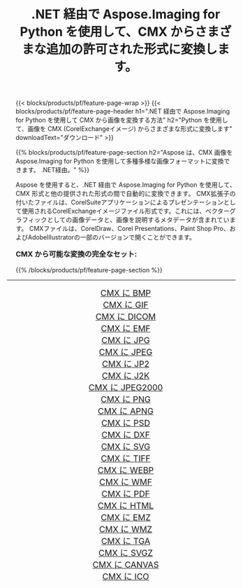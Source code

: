 ﻿---
title: .NET 経由で Aspose.Imaging for Python を使用して、CMX からさまざまな追加の許可された形式に変換します。 
weight: 3920
url: /ja/python-net/conversion/from/cmx/ 
lang: ja
langdirlevel: 2
locales: zh-hans,ja,it,ru,de,es,fr,nl,id,lt,pl,pt,vi,tr,ko,zh-hant,ar,hi,th,sv,cs,uk,he
description: .NET 経由で Aspose.Imaging for Python を使用して、CMX(CorelExchangeイメージ) からさまざまな形式にすばやく変換できます。
---

{{< blocks/products/pf/feature-page-wrap >}}
{{< blocks/products/pf/feature-page-header h1=".NET 経由で Aspose.Imaging for Python を使用して CMX から画像を変換する方法" h2="Python を使用して、画像を CMX (CorelExchangeイメージ) からさまざまな形式に変換します" downloadText="ダウンロード" >}}


{{% blocks/products/pf/feature-page-section  h2="Aspose は、CMX 画像を A​​spose.Imaging for Python を使用して多種多様な画像フォーマットに変換できます。 .NET経由。" %}}
<p align=justify>Aspose を使用すると、.NET 経由で Aspose.Imaging for Python を使用して、CMX 形式と他の提供された形式の間で自動的に変換できます。 CMX拡張子の付いたファイルは、CorelSuiteアプリケーションによるプレゼンテーションとして使用されるCorelExchangeイメージファイル形式です。これには、ベクターグラフィックとしての画像データと、画像を説明するメタデータが含まれています。 CMXファイルは、CorelDraw、Corel Presentations、Paint Shop Pro、およびAdobeIllustratorの一部のバージョンで開くことができます。</p>
<h3 style="margin-top:16px;">
CMX から可能な変換の完全なセット:
</h3>
{{% /blocks/products/pf/feature-page-section %}}
<div class="container-fluid productfamilypage bg-gray">
    <div class="convertypes bg-gray agp-content section">
        <div class="container">
		<hr style="margin-left:-20px;"/>
		<div class="row other-converters" style="gap: 10px;font-size: 19px;text-align:center;">
		    <div class='col-md-3 other-converter remove-lp remove-rp'><a href="/imaging/ja/python-net/conversion/cmx-to-bmp/" style="padding:15px;">CMX に BMP</a></div><div class='col-md-3 other-converter remove-lp remove-rp'><a href="/imaging/ja/python-net/conversion/cmx-to-gif/" style="padding:15px;">CMX に GIF</a></div><div class='col-md-3 other-converter remove-lp remove-rp'><a href="/imaging/ja/python-net/conversion/cmx-to-dicom/" style="padding:15px;">CMX に DICOM</a></div><div class='col-md-3 other-converter remove-lp remove-rp'><a href="/imaging/ja/python-net/conversion/cmx-to-emf/" style="padding:15px;">CMX に EMF</a></div><div class='col-md-3 other-converter remove-lp remove-rp'><a href="/imaging/ja/python-net/conversion/cmx-to-jpg/" style="padding:15px;">CMX に JPG</a></div><div class='col-md-3 other-converter remove-lp remove-rp'><a href="/imaging/ja/python-net/conversion/cmx-to-jpeg/" style="padding:15px;">CMX に JPEG</a></div><div class='col-md-3 other-converter remove-lp remove-rp'><a href="/imaging/ja/python-net/conversion/cmx-to-jp2/" style="padding:15px;">CMX に JP2</a></div><div class='col-md-3 other-converter remove-lp remove-rp'><a href="/imaging/ja/python-net/conversion/cmx-to-j2k/" style="padding:15px;">CMX に J2K</a></div><div class='col-md-3 other-converter remove-lp remove-rp'><a href="/imaging/ja/python-net/conversion/cmx-to-jpeg2000/" style="padding:15px;">CMX に JPEG2000</a></div><div class='col-md-3 other-converter remove-lp remove-rp'><a href="/imaging/ja/python-net/conversion/cmx-to-png/" style="padding:15px;">CMX に PNG</a></div><div class='col-md-3 other-converter remove-lp remove-rp'><a href="/imaging/ja/python-net/conversion/cmx-to-apng/" style="padding:15px;">CMX に APNG</a></div><div class='col-md-3 other-converter remove-lp remove-rp'><a href="/imaging/ja/python-net/conversion/cmx-to-psd/" style="padding:15px;">CMX に PSD</a></div><div class='col-md-3 other-converter remove-lp remove-rp'><a href="/imaging/ja/python-net/conversion/cmx-to-dxf/" style="padding:15px;">CMX に DXF</a></div><div class='col-md-3 other-converter remove-lp remove-rp'><a href="/imaging/ja/python-net/conversion/cmx-to-svg/" style="padding:15px;">CMX に SVG</a></div><div class='col-md-3 other-converter remove-lp remove-rp'><a href="/imaging/ja/python-net/conversion/cmx-to-tiff/" style="padding:15px;">CMX に TIFF</a></div><div class='col-md-3 other-converter remove-lp remove-rp'><a href="/imaging/ja/python-net/conversion/cmx-to-webp/" style="padding:15px;">CMX に WEBP</a></div><div class='col-md-3 other-converter remove-lp remove-rp'><a href="/imaging/ja/python-net/conversion/cmx-to-wmf/" style="padding:15px;">CMX に WMF</a></div><div class='col-md-3 other-converter remove-lp remove-rp'><a href="/imaging/ja/python-net/conversion/cmx-to-pdf/" style="padding:15px;">CMX に PDF</a></div><div class='col-md-3 other-converter remove-lp remove-rp'><a href="/imaging/ja/python-net/conversion/cmx-to-html/" style="padding:15px;">CMX に HTML</a></div><div class='col-md-3 other-converter remove-lp remove-rp'><a href="/imaging/ja/python-net/conversion/cmx-to-emz/" style="padding:15px;">CMX に EMZ</a></div><div class='col-md-3 other-converter remove-lp remove-rp'><a href="/imaging/ja/python-net/conversion/cmx-to-wmz/" style="padding:15px;">CMX に WMZ</a></div><div class='col-md-3 other-converter remove-lp remove-rp'><a href="/imaging/ja/python-net/conversion/cmx-to-tga/" style="padding:15px;">CMX に TGA</a></div><div class='col-md-3 other-converter remove-lp remove-rp'><a href="/imaging/ja/python-net/conversion/cmx-to-svgz/" style="padding:15px;">CMX に SVGZ</a></div><div class='col-md-3 other-converter remove-lp remove-rp'><a href="/imaging/ja/python-net/conversion/cmx-to-canvas/" style="padding:15px;">CMX に CANVAS</a></div><div class='col-md-3 other-converter remove-lp remove-rp'><a href="/imaging/ja/python-net/conversion/cmx-to-ico/" style="padding:15px;">CMX に ICO</a></div>
                </div>
        </div>
    </div>
</div>
<br/>


